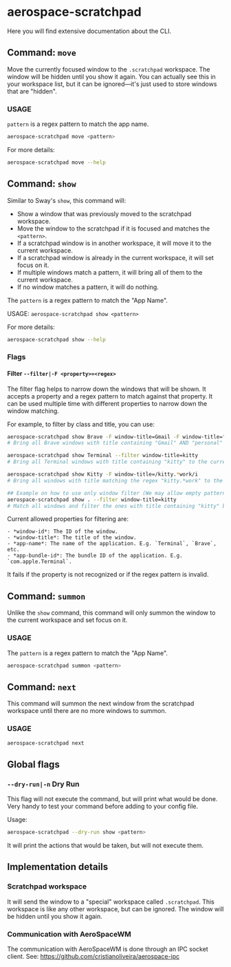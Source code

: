 # aerospace-scratchpad

Here you will find extensive documentation about the CLI.

## Command: `move`

Move the currently focused window to the `.scratchpad` workspace. The window will be hidden until you show it again.
You can actually see this in your workspace list, but it can be ignored—it's just used to store windows that are "hidden".

### USAGE

`pattern` is a regex pattern to match the app name.

```bash
aerospace-scratchpad move <pattern>
```

For more details:
```bash
aerospace-scratchpad move --help
```

## Command: `show`

Similar to Sway's `show`, this command will:

 - Show a window that was previously moved to the scratchpad workspace.
 - Move the window to the scratchpad if it is focused and matches the `<pattern>`.
 - If a scratchpad window is in another workspace, it will move it to the current workspace.
 - If a scratchpad window is already in the current workspace, it will set focus on it.
 - If multiple windows match a pattern, it will bring all of them to the current workspace.
 - If no window matches a pattern, it will do nothing.

The `pattern` is a regex pattern to match the "App Name".

USAGE: `aerospace-scratchpad show <pattern>`

For more details:
```bash
aerospace-scratchpad show --help
```

### Flags

#### Filter `--filter|-F <property>=<regex>` 

The filter flag helps to narrow down the windows that will be shown. It accepts a property and a regex pattern to match against that property. It can be used multiple time with different properties to narrow down the window matching.

For example, to filter by class and title, you can use:

```bash
aerospace-scratchpad show Brave -F window-title=Gmail -F window-title="personal"
# Bring all Brave windows with title containing "Gmail" AND "personal" to the current workspace.

aerospace-scratchpad show Terminal --filter window-title=kitty
# Bring all Terminal windows with title containing "kitty" to the current workspace.

aerospace-scratchpad show Kitty -F window-title=/kitty.*work/i
# Bring all windows with title matching the regex "kitty.*work" to the current workspace. Eg. "kitty work", "kitty work project", etc.

## Example on how to use only window filter (We may allow empty patterns in the future)
aerospace-scratchpad show . --filter window-title=kitty
# Match all windows and filter the ones with title containing "kitty" bringing to the current workspace.
```

Current allowed properties for filtering are:

    - *window-id*: The ID of the window.
    - *window-title*: The title of the window. 
    - *app-name*: The name of the application. E.g. `Terminal`, `Brave`, etc.
    - *app-bundle-id*: The bundle ID of the application. E.g. `com.apple.Terminal`.

It fails if the property is not recognized or if the regex pattern is invalid.

## Command: `summon`

Unlike the `show` command, this command will only summon the window to the current workspace and set focus on it.

### USAGE

The `pattern` is a regex pattern to match the "App Name".

```bash
aerospace-scratchpad summon <pattern>
```

## Command: `next`

This command will summon the next window from the scratchpad workspace until there are no more windows to summon.

### USAGE

```bash
aerospace-scratchpad next
```

## Global flags

### `--dry-run|-n` Dry Run

This flag will not execute the command, but will print what would be done. Very handy to test your command before adding to your
config file.

Usage:
```bash
aerospace-scratchpad --dry-run show <pattern>
```

It will print the actions that would be taken, but will not execute them.

## Implementation details

### Scratchpad workspace

It will send the window to a "special" workspace called `.scratchpad`. This workspace is like any other workspace, but can be ignored. The window will be hidden until you show it again.

### Communication with AeroSpaceWM

The communication with AeroSpaceWM is done through an IPC socket client.
See: https://github.com/cristianoliveira/aerospace-ipc
